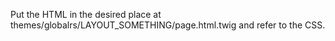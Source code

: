 Put the HTML in the desired place at themes/globalrs/LAYOUT_SOMETHING/page.html.twig and refer to the CSS.
